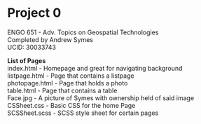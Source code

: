 # Project 0

ENGO 651 - Adv. Topics on Geospatial Technologies<br>
Completed by Andrew Symes<br>
UCID: 30033743<br>

<b>List of Pages</b> <br>
index.html - Homepage and great for navigating background <br>
listpage.html - Page that contains a listpage<br>
photopage.html - Page that holds a photo<br>
table.html - Page that contains a table<br>
Face.jpg - A picture of Symes with ownership held of said image<br>
CSSheet.css - Basic CSS for the home Page<br>
SCSSheet.scss - SCSS style sheet for certain pages<br>



